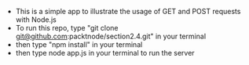 * This is a simple app to illustrate the usage of GET and POST requests with Node.js <br/>
* To run this repo, type "git clone git@github.com:packtnode/section2.4.git" in your terminal <br/>
* then type "npm install" in your terminal<br/>
* then type node app.js in your terminal to run the server